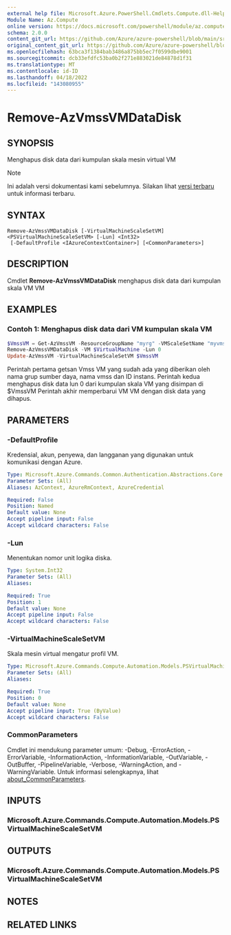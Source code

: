 ```yaml
---
external help file: Microsoft.Azure.PowerShell.Cmdlets.Compute.dll-Help.xml
Module Name: Az.Compute
online version: https://docs.microsoft.com/powershell/module/az.compute/remove-azvmssvmdatadisk
schema: 2.0.0
content_git_url: https://github.com/Azure/azure-powershell/blob/main/src/Compute/Compute/help/Remove-AzVmssVMDataDisk.md
original_content_git_url: https://github.com/Azure/azure-powershell/blob/main/src/Compute/Compute/help/Remove-AzVmssVMDataDisk.md
ms.openlocfilehash: 63bca3f1384bab3486a875bb5ec7f0599dbe9001
ms.sourcegitcommit: dcb33efdfc53ba0b2f271e883021de84878d1f31
ms.translationtype: MT
ms.contentlocale: id-ID
ms.lasthandoff: 04/18/2022
ms.locfileid: "143080955"
---
```

# Remove-AzVmssVMDataDisk

## SYNOPSIS
Menghapus disk data dari kumpulan skala mesin virtual VM

> [!NOTE]
>Ini adalah versi dokumentasi kami sebelumnya. Silakan lihat [versi terbaru](/powershell/module/az.compute/remove-azvmssvmdatadisk) untuk informasi terbaru.

## SYNTAX

```
Remove-AzVmssVMDataDisk [-VirtualMachineScaleSetVM] <PSVirtualMachineScaleSetVM> [-Lun] <Int32>
 [-DefaultProfile <IAzureContextContainer>] [<CommonParameters>]
```

## DESCRIPTION
Cmdlet **Remove-AzVmssVMDataDisk** menghapus disk data dari kumpulan skala VM VM

## EXAMPLES

### Contoh 1: Menghapus disk data dari VM kumpulan skala VM
```powershell
$VmssVM = Get-AzVmssVM -ResourceGroupName "myrg" -VMScaleSetName "myvmss" -InstanceId 0 
Remove-AzVmssVMDataDisk -VM $VirtualMachine -Lun 0
Update-AzVmssVM -VirtualMachineScaleSetVM $VmssVM
```

Perintah pertama getsan Vmss VM yang sudah ada yang diberikan oleh nama grup sumber daya, nama vmss dan ID instans.
Perintah kedua menghapus disk data lun 0 dari kumpulan skala VM yang disimpan di $VmssVM Perintah akhir memperbarui VM VM dengan disk data yang dihapus.

## PARAMETERS

### -DefaultProfile
Kredensial, akun, penyewa, dan langganan yang digunakan untuk komunikasi dengan Azure.

```yaml
Type: Microsoft.Azure.Commands.Common.Authentication.Abstractions.Core.IAzureContextContainer
Parameter Sets: (All)
Aliases: AzContext, AzureRmContext, AzureCredential

Required: False
Position: Named
Default value: None
Accept pipeline input: False
Accept wildcard characters: False
```

### -Lun
Menentukan nomor unit logika diska.

```yaml
Type: System.Int32
Parameter Sets: (All)
Aliases:

Required: True
Position: 1
Default value: None
Accept pipeline input: False
Accept wildcard characters: False
```

### -VirtualMachineScaleSetVM
Skala mesin virtual mengatur profil VM.

```yaml
Type: Microsoft.Azure.Commands.Compute.Automation.Models.PSVirtualMachineScaleSetVM
Parameter Sets: (All)
Aliases:

Required: True
Position: 0
Default value: None
Accept pipeline input: True (ByValue)
Accept wildcard characters: False
```

### CommonParameters
Cmdlet ini mendukung parameter umum: -Debug, -ErrorAction, -ErrorVariable, -InformationAction, -InformationVariable, -OutVariable, -OutBuffer, -PipelineVariable, -Verbose, -WarningAction, and -WarningVariable. Untuk informasi selengkapnya, lihat [about_CommonParameters](http://go.microsoft.com/fwlink/?LinkID=113216).

## INPUTS

### Microsoft.Azure.Commands.Compute.Automation.Models.PSVirtualMachineScaleSetVM

## OUTPUTS

### Microsoft.Azure.Commands.Compute.Automation.Models.PSVirtualMachineScaleSetVM

## NOTES

## RELATED LINKS
